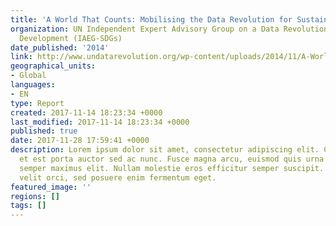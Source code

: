 ```yaml
---
title: 'A World That Counts: Mobilising the Data Revolution for Sustainable Development'
organization: UN Independent Expert Advisory Group on a Data Revolution for Sustainable
  Development (IAEG-SDGs)
date_published: '2014'
link: http://www.undatarevolution.org/wp-content/uploads/2014/11/A-World-That-Counts.pdf
geographical_units:
- Global
languages:
- EN
type: Report
created: 2017-11-14 18:23:34 +0000
last_modified: 2017-11-14 18:23:34 +0000
published: true
date: 2017-11-28 17:59:41 +0000
description: Lorem ipsum dolor sit amet, consectetur adipiscing elit. Cras in nibh
  et est porta auctor sed ac nunc. Fusce magna arcu, euismod quis urna elementum,
  semper maximus elit. Nullam molestie eros efficitur semper suscipit. Curabitur eleifend
  velit orci, sed posuere enim fermentum eget.
featured_image: ''
regions: []
tags: []
---
```


